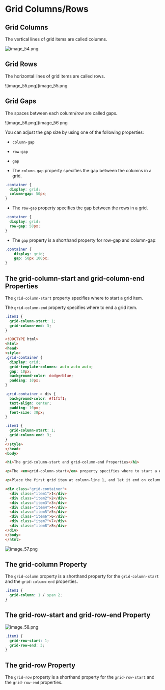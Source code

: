 # Grid Columns/Rows

## Grid Columns
The vertical lines of grid items are called columns.

![image_54.png](image_54.png)

## Grid Rows
The horizontal lines of grid items are called rows.

![image_55.png](image_55.png

## Grid Gaps
The spaces between each column/row are called gaps.

![image_56.png](image_56.png

You can adjust the gap size by using one of the following properties:

* `column-gap`
* `row-gap`
* `gap`

* The `column-gap` property specifies the gap between the columns in a grid.
```CSS
.container {
  display: grid;
  column-gap: 50px;
}
```
* The `row-gap` property specifies the gap between the rows in a grid.
```CSS
.container {
  display: grid;
  row-gap: 50px;
}
```
* The `gap` property is a shorthand property for row-gap and column-gap:
```CSS
.container {
    display: grid;
    gap: 50px 100px;
} 
```

## The grid-column-start and grid-column-end Properties
The `grid-column-start` property specifies where to start a grid item.

The `grid-column-end` property specifies where to end a grid item.
```CSS
.item1 {
  grid-column-start: 1;
  grid-column-end: 3;
}
```
```HTML
<!DOCTYPE html>
<html>
<head>
<style>
.grid-container {
  display: grid;
  grid-template-columns: auto auto auto;
  gap: 10px;
  background-color: dodgerblue;
  padding: 10px;
}

.grid-container > div {
  background-color: #f1f1f1;
  text-align: center;
  padding: 10px;
  font-size: 30px;
}

.item1 {
  grid-column-start: 1;
  grid-column-end: 3;
}
</style>
</head>
<body>

<h1>The grid-column-start and grid-column-end Properties</h1>

<p>The <em>grid-column-start</em> property specifies where to start a grid item. The <em>grid-column-end</em> property specifies where to end a grid item.</p>

<p>Place the first grid item at column-line 1, and let it end on column-line 3:</p>

<div class="grid-container">
  <div class="item1">1</div>
  <div class="item2">2</div>
  <div class="item3">3</div>  
  <div class="item4">4</div>
  <div class="item5">5</div>
  <div class="item6">6</div>
  <div class="item7">7</div>
  <div class="item8">8</div>  
</div>
</body>
</html>
```
![image_57.png](image_57.png)

## The grid-column Property
The `grid-column` property is a shorthand property for the `grid-column-start` and the `grid-column-end` properties.

```CSS
.item1 {
  grid-column: 1 / span 2;
}
```

## The grid-row-start and grid-row-end Property
![image_58.png](image_58.png)
```css
.item1 {
  grid-row-start: 1;
  grid-row-end: 3;
}
```
## The grid-row Property
The `grid-row` property is a shorthand property for the `grid-row-start` and the `grid-row-end` properties.